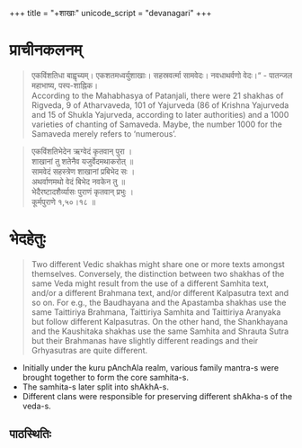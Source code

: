 +++
title = "+शाखाः"
unicode_script = "devanagari"
+++

# प्राचीनकलनम्
> एकविंशतिधा बाह्वृच्यम्। एकशतमध्वर्युशाखाः। सहस्रवर्त्मा सामवेदः। नवधाथर्वणो वेदः।“ - पातन्जल महाभाष्य, पस्प-शाह्निक।  
> According to the Mahabhasya of Patanjali, there were 21 shakhas of Rigveda, 9 of Atharvaveda, 101 of Yajurveda (86 of Krishna Yajurveda and 15 of Shukla Yajurveda, according to later authorities) and a 1000 varieties of chanting of Samaveda. Maybe, the number 1000 for the Samaveda merely refers to ‘numerous’. 

> एकविंशतिभेदेन ऋग्वेदं कृतवान् पुरा  ।  
  शाखानां तु शतेनैव यजुर्वेदमथाकरोत्  ॥  
  सामवेदं सहस्त्रेण शाखानां प्रबिभेद सः  ।  
  अथर्वाणमथो वेदं बिभेद नवकेन तु  ॥  
  भेदैरष्टादशैर्व्यासः पुराणं कृतवान् प्रभुः  ।  
> कूर्मपुराणे  १,५०।१८ ॥

# भेदहेतुः
> Two different Vedic shakhas might share one or more texts amongst themselves. Conversely, the distinction between two shakhas of the same Veda might result from the use of a different Samhita text, and/or a different Brahmana text, and/or different Kalpasutra text and so on. For e.g., the Baudhayana and the Apastamba shakhas use the same Taittiriya Brahmana, Taittiriya Samhita and Taittiriya Aranyaka but follow different Kalpasutras. On the other hand, the Shankhayana and the Kaushitaka shakhas use the same Samhita and Shrauta Sutra but their Brahmanas have slightly different readings and their Grhyasutras are quite different.

- Initially under the kuru pAnchAla realm, various family mantra-s were brought together to form the core samhita-s.
- The samhita-s later split into shAkhA-s.
- Different clans were responsible for preserving different shAkha-s of the veda-s.

## पाठस्थितिः
<div class="spreadsheet" src="pAThasthitiH.toml" fullHeightWithRowsPerScreen=8> </div>  

